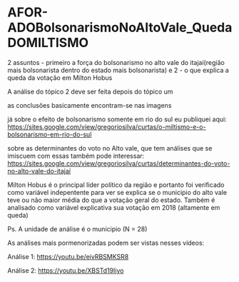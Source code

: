 # AFOR-ADOBolsonarismoNoAltoVale_QuedaDOMILTISMO
2 assuntos - primeiro a força do bolsonarismo no alto vale do itajaí(região mais bolsonarista dentro do estado mais bolsonarista) e 2 - o que explica a queda da votação em Milton Hobus


A análise do tópico 2 deve ser feita depois do tópico um

as conclusões basicamente encontram-se nas imagens

já sobre o efeito de bolsonarismo somente em rio do sul eu publiquei aqui: https://sites.google.com/view/gregoriosilva/curtas/o-miltismo-e-o-bolsonarismo-em-rio-do-sul

sobre as determinantes do voto no Alto vale, que tem análises que se imiscuem com essas também pode interessar: https://sites.google.com/view/gregoriosilva/curtas/determinantes-do-voto-no-alto-vale-do-itajaí

Milton Hobus é o principal líder político da região e portanto foi verificado como variável indepentente para ver se explica se o municipio do alto vale teve ou não maior média do que a votação geral do estado.
Também é analisado como variável explicativa sua votação em 2018 (altamente em queda)

Ps. A unidade de análise é o municipio (N = 28)

As análises mais pormenorizadas podem ser vistas nesses vídeos:

Análise 1: https://youtu.be/eivRBSMKSR8

Análise 2: https://youtu.be/XBSTd19Iiyo

